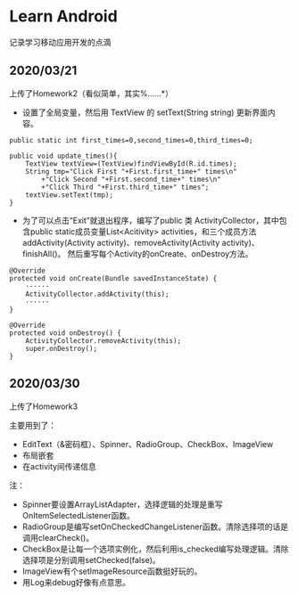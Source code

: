 # Learn Android
记录学习移动应用开发的点滴
## 2020/03/21
上传了Homework2（看似简单，其实%……*）

* 设置了全局变量，然后用 TextView 的 setText(String string) 更新界面内容。
```
public static int first_times=0,second_times=0,third_times=0;
```
```
public void update_times(){
    TextView textView=(TextView)findViewById(R.id.times);
    String tmp="Click First "+First.first_time+" times\n"
        +"Click Second "+First.second_time+" times\n"
        +"Click Third "+First.third_time+" times";
    textView.setText(tmp);
}
```
* 为了可以点击“Exit”就退出程序，编写了public 类 ActivityCollector，其中包含public static成员变量List\<Acitivity\> activities，和三个成员方法addActivity(Activity activity)、removeActivity(Activity activity)、finishAll()。
然后重写每个Activity的onCreate、onDestroy方法。
```
@Override
protected void onCreate(Bundle savedInstanceState) {
    ······
    ActivityCollector.addActivity(this);
    ······
}
```
```
@Override
protected void onDestroy() {
    ActivityCollector.removeActivity(this);
    super.onDestroy();
}
```
## 2020/03/30
上传了Homework3

主要用到了：
* EditText（&密码框）、Spinner、RadioGroup、CheckBox、ImageView
* 布局嵌套
* 在activity间传递信息

注：
* Spinner要设置ArrayListAdapter，选择逻辑的处理是重写OnItemSelectedListener函数。
* RadioGroup是编写setOnCheckedChangeListener函数。清除选择项的话是调用clearCheck()。
* CheckBox是让每一个选项实例化，然后利用is_checked编写处理逻辑。清除选择项是分别调用setChecked(false)。
* ImageView有个setImageResource函数挺好玩的。
* 用Log来debug好像有点意思。
